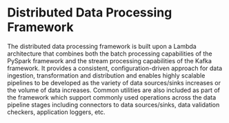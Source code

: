 # Distributed Data Processing Framework
The distributed data processing framework is built upon a Lambda architecture that combines both the batch processing capabilities of the PySpark framework and the stream processing capabilities of the Kafka framework. It provides a consistent, configuration-driven approach for data ingestion, transformation and distribution and enables highly scalable pipelines to be developed as the variety of data sources/sinks increases or the volume of data increases. Common utilities are also included as part of the framework which support commonly used operations across the data pipeline stages including connectors to data sources/sinks, data validation checkers, application loggers, etc.